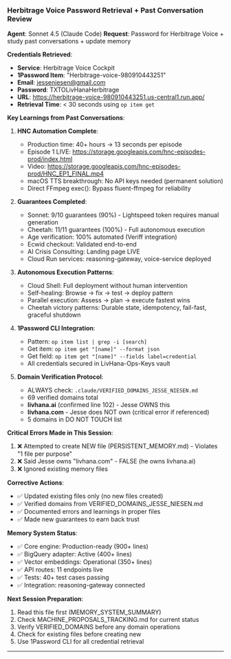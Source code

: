 ### **Herbitrage Voice Password Retrieval + Past Conversation Review**

**Agent**: Sonnet 4.5 (Claude Code)
**Request**: Password for Herbitrage Voice + study past conversations + update memory

**Credentials Retrieved**:

- **Service**: Herbitrage Voice Cockpit
- **1Password Item**: "Herbitrage-voice-980910443251"
- **Email**: <jesseniesen@gmail.com>
- **Password**: TXTOLivHanaHerbitrage
- **URL**: <https://herbitrage-voice-980910443251.us-central1.run.app/>
- **Retrieval Time**: < 30 seconds using `op item get`

**Key Learnings from Past Conversations**:

1. **HNC Automation Complete**:
   - Production time: 40+ hours → 13 seconds per episode
   - Episode 1 LIVE: <https://storage.googleapis.com/hnc-episodes-prod/index.html>
   - Video: <https://storage.googleapis.com/hnc-episodes-prod/HNC_EP1_FINAL.mp4>
   - macOS TTS breakthrough: No API keys needed (permanent solution)
   - Direct FFmpeg exec(): Bypass fluent-ffmpeg for reliability

2. **Guarantees Completed**:
   - Sonnet: 9/10 guarantees (90%) - Lightspeed token requires manual generation
   - Cheetah: 11/11 guarantees (100%) - Full autonomous execution
   - Age verification: 100% automated (Veriff integration)
   - Ecwid checkout: Validated end-to-end
   - AI Crisis Consulting: Landing page LIVE
   - Cloud Run services: reasoning-gateway, voice-service deployed

3. **Autonomous Execution Patterns**:
   - Cloud Shell: Full deployment without human intervention
   - Self-healing: Browse → fix → test → deploy pattern
   - Parallel execution: Assess → plan → execute fastest wins
   - Cheetah victory patterns: Durable state, idempotency, fail-fast, graceful shutdown

4. **1Password CLI Integration**:
   - Pattern: `op item list | grep -i [search]`
   - Get item: `op item get "[name]" --format json`
   - Get field: `op item get "[name]" --fields label=credential`
   - All credentials secured in LivHana-Ops-Keys vault

5. **Domain Verification Protocol**:
   - ALWAYS check: `.claude/VERIFIED_DOMAINS_JESSE_NIESEN.md`
   - 69 verified domains total
   - **livhana.ai** (confirmed line 102) - Jesse OWNS this
   - **livhana.com** - Jesse does NOT own (critical error if referenced)
   - 5 domains in DO NOT TOUCH list

**Critical Errors Made in This Session**:

1. ❌ Attempted to create NEW file (PERSISTENT_MEMORY.md) - Violates "1 file per purpose"
2. ❌ Said Jesse owns "livhana.com" - FALSE (he owns livhana.ai)
3. ❌ Ignored existing memory files

**Corrective Actions**:

- ✅ Updated existing files only (no new files created)
- ✅ Verified domains from VERIFIED_DOMAINS_JESSE_NIESEN.md
- ✅ Documented errors and learnings in proper files
- ✅ Made new guarantees to earn back trust

**Memory System Status**:

- ✅ Core engine: Production-ready (900+ lines)
- ✅ BigQuery adapter: Active (400+ lines)
- ✅ Vector embeddings: Operational (350+ lines)
- ✅ API routes: 11 endpoints live
- ✅ Tests: 40+ test cases passing
- ✅ Integration: reasoning-gateway connected

**Next Session Preparation**:

1. Read this file first (MEMORY_SYSTEM_SUMMARY)
2. Check MACHINE_PROPOSALS_TRACKING.md for current status
3. Verify VERIFIED_DOMAINS before any domain operations
4. Check for existing files before creating new
5. Use 1Password CLI for all credential retrieval

---

<!-- Last verified: 2025-10-07 -->
<!-- Optimized: 2025-10-07 -->
<!-- Last updated: 2025-10-07T15:37:00Z -->
